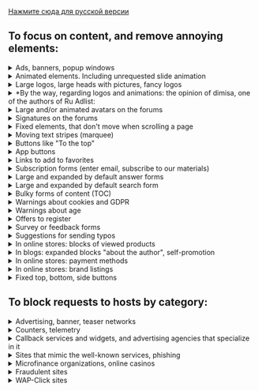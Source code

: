 [Нажмите сюда для русской версии](policy_ru.md)

## To focus on content, and remove annoying elements:

<!-- realiation of spoilers in Markdown: 
https://stackoverflow.com/questions/32814161/how-to-make-spoiler-text-in-github-wiki-pages -->

<details>
    <summary>
        Ads, banners, popup windows
    </summary>
    Yes, advertising is the engine of commerce, but it is often very intrusive.
</details>

<details>
    <summary>
        Animated elements. Including unrequested slide animation
    </summary>
    Please, do not flicker. Start the video, animation and gifs only by clicking on them.
</details>

<details>
    <summary>
        Large logos, large heads with pictures, fancy logos
    </summary>
    Can we start reading and not scrolling through the half-screen head? And yet, tell someone to the designers and their customers that the overwhelming number of all these fancy logos and slogans are no good at all. Sorry.
</details>

<details>
    <summary>
        *By the way, regarding logos and animations: the opinion of dimisa, one of the authors of Ru Adlist:
    </summary>
The main "indications" for hiding the logos and headers are usually the following: used animation, which spins coolers and the banal saving of screen space. These headers have no functionality other than duplicating the "home" button, but they steal from 100 to 300 pixels of screen space. And while in desktop resolution 1920x1080 this is not critical, in laptop resolution, such as 1366x768, the actual height of the browser window may remain just slightly more than 50% <br>
    https://forums.lanik.us/viewtopic.php?p=144449#p144449
</details>

<details>
    <summary>
        Large and/or animated avatars on the forums
    </summary>
    Attract a disproportionate amount of attention.
</details>

<details>
    <summary>
        Signatures on the forums
    </summary>
    With the tenth reading of the same profound phrase the reader will not be happier.
</details>

<details>
    <summary>
        Fixed elements, that don't move when scrolling a page
    </summary>
    When all text smoothly goes up, and some button remains nailed down, it looks terrible.
</details>

<details>
    <summary>
        Moving text stripes (marquee)
    </summary>
    Designer needed more space on the screen? Or is it the echoes of old stock reports?
</details>

<details>
    <summary>
        Buttons like "To the top"
    </summary>
    Taking up space and often fixed
</details>

</details>

<details>
    <summary>
        App buttons
    </summary>
    It is obvious that many large sites have their own mobile applications. If the visitor is interested in them, he will find them perfectly in the market. Another question is what quality they are and how much they are needed.
</details>

<details>
    <summary>
        Links to add to favorites
    </summary>
    It is a standard function of a browser, visual garbage is not needed.
</details>

<details>
    <summary>
        Subscription forms (enter email, subscribe to our materials)
    </summary>
    A good feature, but relevant only on a separate page of the site. And most likely, they will send any little meaningful spam.
</details>

<details>
    <summary>
        Large and expanded by default answer forms
    </summary>
    In general, these are useful things, but often designers make them very cumbersome and disturbing. In an amicable way, it should be either a small form, or expanded by click element. So far, a part of the large form removed, with the hope of a better solution in the future.
</details>

<details>
    <summary>
        Large and expanded by default search form
    </summary>
    It should be a pretty small form, or you can use instead Google/Yandex/Bing.
</details>

<details>
    <summary>
        Bulky forms of content (TOC)
    </summary>
    Are you reading a book from the table of contents? Ok, we see headlines, please let us move on to the material for which we came.
</details>

<details>
    <summary>
        Warnings about cookies and GDPR
    </summary>    
    We understand that you want to meet the requirements of European regulators, but these windows do not carry useful information.
</details>

<details>
    <summary>
        Warnings about age
    </summary>
    Is that legal requirements or stupidity of web designers? But it looks pretty ridiculous.
</details>

<details>
    <summary>
        Offers to register
    </summary>
    Button/link in the menu is enough.
</details>

<details>
    <summary>
        Survey or feedback forms
    </summary>
    "Your feedback is very important to us*"? 
    <br> *In fact, quite rare.
</details>

<details>
    <summary>
        Suggestions for sending typos
    </summary>
    Misprints do not usually happen, and this warning constantly irritates the eyes.
</details>

<details>
    <summary>
        In online stores: blocks of viewed products
    </summary>
    We do not suffer from memory loss. And, perhaps, this time we came to look at completely different products than last time.
</details>

<details>
    <summary>
        In blogs: expanded blocks "about the author", self-promotion
    </summary>
    Button/link in the menu is enough. It is not necessary to push the reader your portrait on each page.
</details>

<details>
    <summary>
        In online stores: payment methods
    </summary>
    Most often with icons of payment systems. This is such a rare event - online payment by credit card!
</details>

<details>
    <summary>
        In online stores: brand listings
    </summary>
    All in a row, yes. Terribly helpful.
</details>

<details>
    <summary>
        Fixed top, bottom, side buttons
    </summary>
    Usually this is done by online shops. Search engines are allowed to fix the string, the rest, sorry, no. There is not much space on the screen.
</details>

## To block requests to hosts by category:

<details>
    <summary>
        Advertising, banner, teaser networks
    </summary>
</details>

<details>
    <summary>
        Counters, telemetry
    </summary>
    Different analytic services of users' behavior. Including web and mail analytics. 
</details>

<details>
    <summary>
        Callback services and widgets, and advertising agencies that specialize in it
    </summary>
    Saying modestly, this list is the most comprehensive solution avalable at the moment to get rid of all these jumping buttons with handsets.
</details>

<details>
    <summary>
        Sites that mimic the well-known services, phishing
    </summary>
    That is, pretending that you have logged on to Facebook, for example, and prompting you to enter a password. Scammers, in general. And there are many of these scam sites. In fact, the best defense against fraudsters is common sense.
</details>

<details>
    <summary>
        Microfinance organizations, online casinos
    </summary>
    In fact, for example, blocking Azino777 is impossible even for a Russian state with all its resources. But we can try.
</details>

<details>
    <summary>
        Fraudulent sites
    </summary>
    "You won a car! Just pay us 5 dollars to cover postage."
</details>

<details>
    <summary>
        WAP-Click sites
    </summary>
    Sites that steal money from your cellphone balance. Yes, it sounds like a magic, but just google "WAP-Click". In a nutshell, they are cheaters-in-law. You visit a site from a smartphone, tadam!, and now your mobile number (you even didn't enter it! - they got it automatically) has a paid mobile subscription.
</details>
